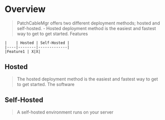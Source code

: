 # Overview
> PatchCableMgr offers two different deployment methods; hosted and self-hosted.
    - Hosted deployment method is the easiest and fastest way to get to get started.  Features 

    |    | Hosted | Self-Hosted |
    |----|--------|-------------|
    |Feature1 | X|X|

## Hosted
> The hosted deployment method is the easiest and fastest way to get to get started.  The software

## Self-Hosted
> A self-hosted environment runs on your server
